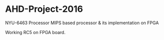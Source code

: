 # AHD-Project-2016
NYU-6463 Processor
MIPS based processor &amp; its implementation on FPGA

Working RC5 on FPGA board.
